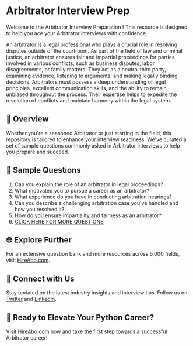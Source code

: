 # Arbitrator Interview Prep

Welcome to the Arbitrator Interview Preparation ! This resource is designed to help you ace your Arbitrator interviews with confidence.

An arbitrator is a legal professional who plays a crucial role in resolving disputes outside of the courtroom. As part of the field of law and criminal justice, an arbitrator ensures fair and impartial proceedings for parties involved in various conflicts, such as business disputes, labor disagreements, or family matters. They act as a neutral third party, examining evidence, listening to arguments, and making legally binding decisions. Arbitrators must possess a deep understanding of legal principles, excellent communication skills, and the ability to remain unbiased throughout the process. Their expertise helps to expedite the resolution of conflicts and maintain harmony within the legal system.

## 🚀 Overview

Whether you're a seasoned Arbitrator or just starting in the field, this repository is tailored to enhance your interview readiness. We've curated a set of sample questions commonly asked in Arbitrator interviews to help you prepare and succeed.

## 📝 Sample Questions

1. Can you explain the role of an arbitrator in legal proceedings?
2. What motivated you to pursue a career as an arbitrator?
3. What experience do you have in conducting arbitration hearings?
4. Can you describe a challenging arbitration case you've handled and how you resolved it?
5. How do you ensure impartiality and fairness as an arbitrator?
6. [CLICK HERE FOR MORE QUESTIONS](https://hireabo.com/job/9_0_44/Arbitrator)

## 🌐 Explore Further

For an extensive question bank and more resources across 5,000 fields, visit [HireAbo.com](https://www.hireabo.com).

## 📱 Connect with Us

Stay updated on the latest industry insights and interview tips. Follow us on [Twitter](https://twitter.com/hireabo) and [LinkedIn](https://www.linkedin.com/in/hire-abo-3609972a8/).

## 🚀 Ready to Elevate Your Python Career?

Visit [HireAbo.com](https://www.hireabo.com) now and take the first step towards a successful Arbitrator career!